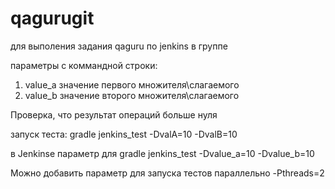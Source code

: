 # qagurugit
для выполения задания qaguru по jenkins в группе

параметры с коммандной строки:
1. value_a значение первого множителя\слагаемого
2. value_b значение второго множителя\слагаемого

Проверка, что результат операций больше нуля

запуск теста:
gradle jenkins_test -DvalA=10 -DvalB=10 

в Jenkinse параметр для gradle
jenkins_test -Dvalue_a=10 -Dvalue_b=10 

 Можно добавить параметр для запуска тестов параллельно
 -Pthreads=2

  
